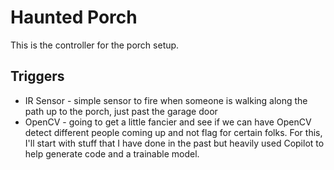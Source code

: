 # Haunted Porch
This is the controller for the porch setup. 

## Triggers
- IR Sensor - simple sensor to fire when someone is walking along the path up to the porch, just past the garage door
- OpenCV - going to get a little fancier and see if we can have OpenCV detect different people coming up and not flag for certain folks. For this, I'll start with stuff that I have done in the past but heavily used Copilot to help generate code and a trainable model.
